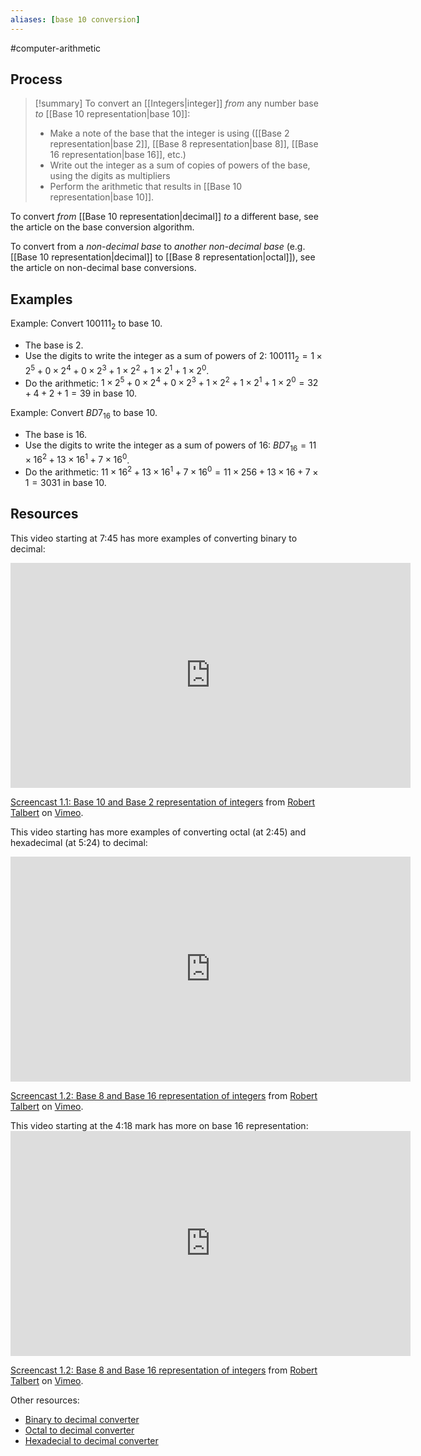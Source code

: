 ```yaml
---
aliases: [base 10 conversion]
--- 
```


#computer-arithmetic 

## Process

> [!summary] To convert an [[Integers|integer]] *from* any number base *to* [[Base 10 representation|base 10]]: 
> - Make a note of the base that the integer is using ([[Base 2 representation|base 2]], [[Base 8 representation|base 8]], [[Base 16 representation|base 16]], etc.)
> - Write out the integer as a sum of copies of powers of the base, using the digits as multipliers
> - Perform the arithmetic that results in [[Base 10 representation|base 10]]. 

To convert *from* [[Base 10 representation|decimal]] *to* a different base, see the article on the base conversion algorithm. 

To convert from a *non-decimal base* to *another non-decimal base* (e.g. [[Base 10 representation|decimal]] to [[Base 8 representation|octal]]), see the article on non-decimal base conversions. 

## Examples 

Example: Convert $100111_{2}$ to base 10. 

- The base is 2. 
- Use the digits to write the integer as a sum of powers of 2: $100111_{2} = 1 \times 2^5 + 0 \times 2^4 + 0 \times 2^3 + 1 \times 2^2 + 1 \times 2^1 + 1 \times 2^0$. 
- Do the arithmetic: $1 \times 2^5 + 0 \times 2^4 + 0 \times 2^3 + 1 \times 2^2 + 1 \times 2^1 + 1 \times 2^0 = 32 + 4 + 2 + 1 = 39$ in base 10. 

Example: Convert $BD7_{16}$ to base 10. 

- The base is 16. 
- Use the digits to write the integer as a sum of powers of 16: $BD7_{16} = 11 \times 16^2 + 13 \times 16^1 + 7 \times 16^0$. 
- Do the arithmetic: $11 \times 16^2 + 13 \times 16^1 + 7 \times 16^0 = 11 \times 256 + 13 \times 16 + 7 \times 1 = 3031$ in base 10. 



## Resources 

This video starting at 7:45 has more examples of converting binary to decimal: 
<iframe src="https://player.vimeo.com/video/575905500?h=463d7f680d" width="640" height="360" frameborder="0" allow="autoplay; fullscreen; picture-in-picture" allowfullscreen></iframe>
<p><a href="https://vimeo.com/575905500">Screencast 1.1: Base 10 and Base 2 representation of integers</a> from <a href="https://vimeo.com/user132700952">Robert Talbert</a> on <a href="https://vimeo.com">Vimeo</a>.</p>

This video starting has more examples of converting octal (at 2:45) and hexadecimal (at 5:24) to decimal: 
<iframe src="https://player.vimeo.com/video/575939514?h=75dcd68fbc" width="640" height="360" frameborder="0" allow="autoplay; fullscreen; picture-in-picture" allowfullscreen></iframe>
<p><a href="https://vimeo.com/575939514">Screencast 1.2: Base 8 and Base 16 representation of integers</a> from <a href="https://vimeo.com/user132700952">Robert Talbert</a> on <a href="https://vimeo.com">Vimeo</a>.</p>

This video starting at the 4:18 mark has more on base 16 representation: <iframe src="https://player.vimeo.com/video/575939514?h=75dcd68fbc" width="640" height="360" frameborder="0" allow="autoplay; fullscreen; picture-in-picture" allowfullscreen></iframe>
<p><a href="https://vimeo.com/575939514">Screencast 1.2: Base 8 and Base 16 representation of integers</a> from <a href="https://vimeo.com/user132700952">Robert Talbert</a> on <a href="https://vimeo.com">Vimeo</a>.</p>

Other resources: 
- [Binary to decimal converter](https://www.rapidtables.com/convert/number/binary-to-decimal.html)
- [Octal to decimal converter](https://www.rapidtables.com/convert/number/octal-to-decimal.html) 
- [Hexadecial to decimal converter](https://www.rapidtables.com/convert/number/hex-to-decimal.html)


